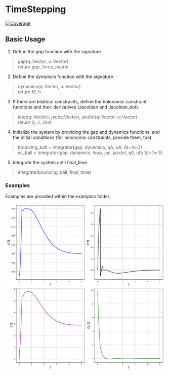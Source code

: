 # TimeStepping

[![Coverage](https://codecov.io/gh/Symplectomorphism/TimeStepping.jl/branch/master/graph/badge.svg)](https://codecov.io/gh/Symplectomorphism/TimeStepping.jl)

## Basic Usage

1. Define the _gap_ function with the signature
> gap(q::Vector, u::Vector)\
> return gap, force_matrix

2. Define the _dynamics_ function with the signature
> dynamics(q::Vector, u::Vector)\
> return M, h

3. If there are bilateral constraints, define the holonomic constraint functions and their derivatives (Jacobian and Jacobian_dot).
> loop(q::Vector), jac(q::Vector), jacdot(q::Vector, u::Vector)\
> return ϕ, J, Jdot

4. Initialize the system by providing the gap and dynamics functions, and the initial conditions (for holonomic constraints, provide them, too).
> bouncing_ball = Integrator(gap, dynamics, qA, uA; Δt=1e-3)\
> sc_ball = Integrator(gap, dynamics, loop, jac, jacdot, q0, u0; Δt=1e-3)

5. Integrate the system until final_time
> integrate(bouncing_ball, final_time)

### Examples
Examples are provided within the _examples_ folder.

![Image](examples/magnetic_levitation/maglev_fb.png)
